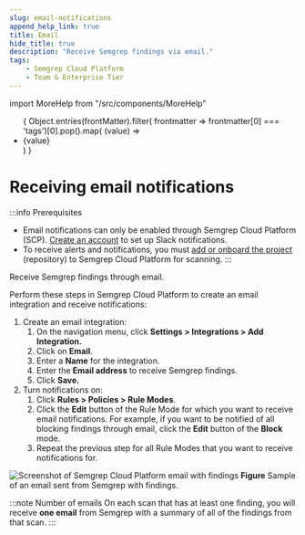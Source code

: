 ```yaml
---
slug: email-notifications 
append_help_link: true
title: Email 
hide_title: true
description: "Receive Semgrep findings via email."
tags:
    - Semgrep Cloud Platform
    - Team & Enterprise Tier
---
```


import MoreHelp from "/src/components/MoreHelp"

<ul id="tag__badge-list">
{
Object.entries(frontMatter).filter(
    frontmatter => frontmatter[0] === 'tags')[0].pop().map(
    (value) => <li class='tag__badge-item'>{value}</li> )
}
</ul>

# Receiving email notifications

:::info Prerequisites
* Email notifications can only be enabled through Semgrep Cloud Platform (SCP). [Create an account](/semgrep-code/getting-started/#signing-in-to-semgrep-cloud-platform) to set up Slack notifications.
* To receive alerts and notifications, you must [add or onboard the project](/semgrep-code/getting-started/#option-b-adding-a-repository-from-github-gitlab-or-bitbucket) (repository) to Semgrep Cloud Platform for scanning.
:::

Receive Semgrep findings through email.

Perform these steps in Semgrep Cloud Platform to create an email integration and receive notifications:

1. Create an email integration:
    1. On the navigation menu, click **<i class="fa-solid fa-gear"></i> Settings > Integrations > Add Integration.**
    2. Click on **Email**.
    3. Enter a **Name** for the integration.
    4. Enter the **Email address** to receive Semgrep findings.
    5. Click **Save.**
2. Turn notifications on:
    1. Click **Rules > Policies > <i class="fa-solid fa-gear"></i> Rule Modes**.
    2. Click the **Edit** button of the Rule Mode for which you want to receive email notifications. For example, if you want to be notified of all blocking findings through email, click the **Edit** button of the **Block** mode.
    3. Repeat the previous step for all Rule Modes that you want to receive notifications for.
   
![Screenshot of Semgrep Cloud Platform email with findings](/img/integrations-email-findings.png#bordered)
**Figure** Sample of an email sent from Semgrep with findings.

:::note Number of emails
On each scan that has at least one finding, you will receive **one email** from Semgrep with a summary of all of the findings from that scan.
:::

<MoreHelp />
